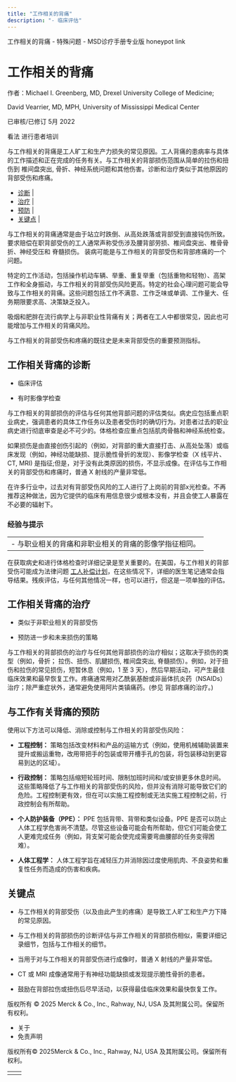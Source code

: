 ```yaml
---
title: "工作相关的背痛"
description: "- 临床评估"
---
```


﻿工作相关的背痛 \- 特殊问题 \- MSD诊疗手册专业版 honeypot link

# 工作相关的背痛

作者：Michael I. Greenberg, MD, Drexel University College of Medicine;

David Vearrier, MD, MPH, University of Mississippi Medical Center

已审核/已修订 5月 2022

看法 进行患者培训

与工作相关的背痛是工人旷工和生产力损失的常见原因。工人背痛的患病率与具体的工作描述和正在完成的任务有关。与工作相关的背部损伤范围从简单的拉伤和扭伤到 椎间盘突出, 骨折、神经系统问题和其他伤害。诊断和治疗类似于其他原因的背部受伤和疼痛。

- [诊断](#诊断_v48511096_zh) \|
- [治疗](#治疗_v48511098_zh) \|
- [预防](#预防_v66361396_zh) \|
- [关键点](#关键点_v66361409_zh) \|

与工作相关的背痛通常是由于站立时跌倒、从高处跌落或背部受到直接钝伤所致。要求赔偿在职背部受伤的工人通常声称受伤涉及腰背部劳损、椎间盘突出、椎骨骨折、神经受压和 脊髓损伤。 装病可能是与工作相关的背部受伤和背部疼痛的一个问题。

特定的工作活动，包括操作机动车辆、举重、重复举重（包括重物和轻物）、高架工作和全身振动，与工作相关的背部受伤风险更高。特定的社会心理问题可能会导致与工作相关的背痛。这些问题包括工作不满意、工作乏味或单调、工作量大、任务期限要求高、决策缺乏投入。

吸烟和肥胖在流行病学上与非职业性背痛有关；两者在工人中都很常见，因此也可能增加与工作相关的背痛风险。

与工作相关的背部受伤和疼痛的既往史是未来背部受伤的重要预测指标。

## 工作相关背痛的诊断

- 临床评估

- 有时影像学检查


与工作相关的背部损伤的评估与任何其他背部问题的评估类似。病史应包括重点职业病史，强调患者的具体工作任务以及患者受伤时的确切行为。对患者过去的职业病史进行彻底审查是必不可少的。体格检查应重点包括肌肉骨骼和神经系统检查。

如果损伤是由直接创伤引起的（例如，对背部的重大直接打击、从高处坠落）或临床发现（例如，神经功能缺损、提示脆性骨折的发现）、影像学检查（X 线平片、 CT, MRI) 是指征;但是，对于没有此类原因的损伤，不显示成像。在评估与工作相关的背部受伤和疼痛时，普通 X 射线的产量非常低。

在许多行业中，过去对有背部受伤风险的工人进行了上岗前的背部x光检查。不再推荐这种做法，因为它提供的临床有用信息很少或根本没有，并且会使工人暴露在不必要的辐射下。

### 经验与提示

|     |
| --- |
| - 与职业相关的背痛和非职业相关的背痛的影像学指征相同。 |

在获取病史和进行体格检查时详细记录是至关重要的。在美国，与工作相关的背部受伤可能成为法律问题 [工人补偿计划](https://www.dol.gov/general/topic/workcomp)，在这些情况下，详细的医生笔记通常会指导结果。残疾评估，与任何其他情况一样，也可以进行，但这是一项单独的评估。

## 工作相关背痛的治疗

- 类似于非职业相关的背部受伤

- 预防进一步和未来损伤的策略


与工作相关的背部损伤的治疗与任何其他背部损伤的治疗相似；这取决于损伤的类型（例如，骨折； 拉伤、扭伤、肌腱损伤, 椎间盘突出, 脊髓损伤）。例如，对于扭伤和拉伤的常见损伤，短暂休息（例如，1 至 3 天），然后早期活动，可产生最佳临床效果和最早恢复工作。疼痛通常用对乙酰氨基酚或非甾体抗炎药（NSAIDs）治疗；除严重症状外，通常避免使用阿片类镇痛药。(参见 背部疼痛的治疗。)

## 与工作有关背痛的预防

使用以下方法可以降低、消除或控制与工作相关的背部受伤风险：

- **工程控制：** 策略包括改变材料和产品的运输方式（例如，使用机械辅助装置来提升或搬运重物，改用带把手的包装或带开槽手孔的包装，将包装移动到更容易到达的区域）。

- **行政控制：** 策略包括缩短轮班时间、限制加班时间和/或安排更多休息时间。这些策略降低了与工作相关的背部受伤的风险，但并没有消除可能导致它们的危险。工程控制更有效，但在可以实施工程控制或无法实施工程控制之前，行政控制会有所帮助。

- **个人防护装备（PPE）：** PPE 包括背带、背带和类似设备。PPE 是否可以防止人体工程学危害尚不清楚。尽管这些设备可能会有所帮助，但它们可能会使工人更难完成任务（例如，背支架可能会使完成需要弯曲腰部的任务变得困难）。

- **人体工程学：** 人体工程学旨在减轻压力并消除因过度使用肌肉、不良姿势和重复性任务而造成的伤害和疾病。


## 关键点

- 与工作相关的背部受伤（以及由此产生的疼痛）是导致工人旷工和生产力下降的常见原因。

- 与工作相关的背部损伤的诊断评估与非工作相关的背部损伤相似，需要详细记录细节，包括与工作相关的细节。

- 当用于对与工作相关的背部受伤进行成像时，普通 X 射线的产量非常低。

- CT 或 MRI 成像通常用于有神经功能缺损或发现提示脆性骨折的患者。

- 鼓励在背部拉伤或扭伤后尽早活动，以获得最佳临床效果和最快恢复工作。




版权所有 © 2025
Merck & Co., Inc., Rahway, NJ, USA 及其附属公司。保留所有权利。

- 关于
- 免责声明

版权所有© 2025Merck & Co., Inc., Rahway, NJ, USA 及其附属公司。保留所有权利。

|     |     |
| --- | --- |
|  |  |